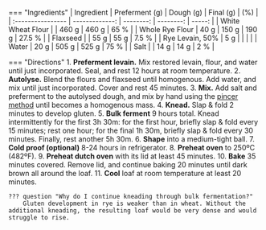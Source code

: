 === "Ingredients"
    | Ingredient        | Preferment (g) | Dough (g) | Final (g) |    (%) |
    | :---------------- | -------------: | --------: | --------: | -----: |
    | White Wheat Flour |                |     460 g |     460 g |   65 % |
    | Whole Rye Flour   |           40 g |     150 g |     190 g | 27.5 % |
    | Flaxseed          |                |      55 g |      55 g |  7.5 % |
    | Rye Levain, 50%   |            5 g |           |           |        |
    | Water             |           20 g |     505 g |     525 g |   75 % |
    | Salt              |                |      14 g |      14 g |    2 % |

=== "Directions"
    1. **Preferment levain.** Mix restored levain, flour, and water until just incorporated. Seal, and rest 12 hours at room temperature.
    2. **Autolyse.** Blend the flours and flaxseed until homogenous. Add water, and mix until just incorporated. Cover and rest 45 minutes.
    3. **Mix.** Add salt and preferment to the autolysed dough, and mix by hand using the [pincer method](https://www.youtube.com/watch?v=HoY7CPw0E1s) until becomes a homogenous mass.
    4. **Knead.** Slap & fold 2 minutes to develop gluten.
    5. **Bulk ferment** 9 hours total. Knead intermittently for the first 3h 30m: for the first hour, briefly slap & fold every 15 minutes; rest one hour; for the final 1h 30m, briefly slap & fold every 30 minutes. Finally, rest another 5h 30m.
    6. **Shape** into a medium-tight ball.
    7. **Cold proof (optional)** 8-24 hours in refrigerator.
    8.  **Preheat oven** to 250ºC (482ºF).
    9.  **Preheat dutch oven** with its lid at least 45 minutes.
    10. **Bake** 35 minutes covered. Remove lid, and continue baking 20 minutes until dark brown all around the loaf.
    11. **Cool** loaf at room temperature at least 20 minutes.

    ??? question "Why do I continue kneading through bulk fermentation?"
        Gluten development in rye is weaker than in wheat. Without the additional kneading, the resulting loaf would be very dense and would struggle to rise.

[^woodenspoon]:
    WoodenSpoon. ["Rye Levain."](https://www.thefreshloaf.com/node/41939/rye-levain) _The Fresh Loaf._ 11 March 2015.
